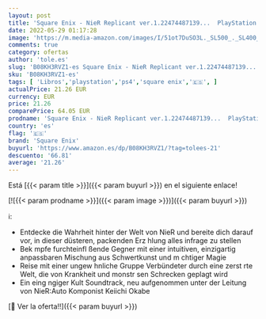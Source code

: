 ```yaml
---
layout: post
title: 'Square Enix - NieR Replicant ver.1.22474487139...  PlayStation PS4 '
date: 2022-05-29 01:17:28
image: 'https://m.media-amazon.com/images/I/51ot7DuSO3L._SL500_._SL400_.jpg'
comments: true
category: ofertas
author: 'tole.es'
slug: 'B08KH3RVZ1-es Square Enix - NieR Replicant ver.1.22474487139......'
sku: 'B08KH3RVZ1-es'
tags: [ 'Libros','playstation','ps4','square enix','🇪🇸', ]
actualPrice: 21.26 EUR
currency: EUR
price: 21.26
comparePrice: 64.05 EUR
prodname: 'Square Enix - NieR Replicant ver.1.22474487139...  PlayStation PS4 '
country: 'es'
flag: '🇪🇸'
brand: 'Square Enix'
buyurl: 'https://www.amazon.es/dp/B08KH3RVZ1/?tag=tolees-21'
descuento: '66.81'
average: '21.26'
---
```


Está [{{< param title >}}]({{< param buyurl >}}) en el siguiente enlace!

[![{{< param prodname >}}]({{< param image >}})]({{< param buyurl >}})

ℹ️:

- Entdecke die Wahrheit hinter der Welt von NieR und bereite dich darauf vor, in dieser düsteren, packenden Erz hlung alles infrage zu stellen
- Bek mpfe furchteinfl ßende Gegner mit einer intuitiven, einzigartig anpassbaren Mischung aus Schwertkunst und m chtiger Magie
- Reise mit einer ungew hnliche Gruppe Verbündeter durch eine zerst rte Welt, die von Krankheit und monstr sen Schrecken geplagt wird
- Ein eing ngiger Kult Soundtrack, neu aufgenommen unter der Leitung von NieR:Auto Komponist Keiichi Okabe

[🛒 Ver la oferta!!]({{< param buyurl >}})
